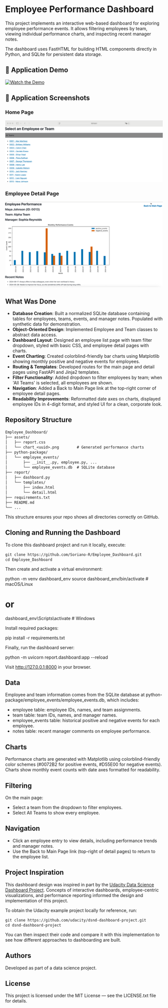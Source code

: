 # Employee Performance Dashboard

This project implements an interactive web-based dashboard for exploring employee performance events. It allows filtering employees by team, viewing individual performance charts, and inspecting recent manager notes.

The dashboard uses FastHTML for building HTML components directly in Python, and SQLite for persistent data storage.

## 🎥 Application Demo

[![Watch the Demo](https://img.shields.io/badge/Video-Demo-blue)](https://app.screencast.com/DGQPc0bQ2dgfC)

## 📸 Application Screenshots

### Home Page
![Dashboard Home](https://github.com/Soriano-R/Employee_Dashboard/blob/main/docs/dashboard_home.png?raw=true)

### Employee Detail Page
![Employee Detail](https://github.com/Soriano-R/Employee_Dashboard/blob/main/docs/employee_detail.png?raw=true)

## What Was Done

- **Database Creation**: Built a normalized SQLite database containing tables for employees, teams, events, and manager notes. Populated with synthetic data for demonstration.
- **Object-Oriented Design**: Implemented Employee and Team classes to abstract data access.
- **Dashboard Layout**: Designed an employee list page with team filter dropdown, styled with basic CSS, and employee detail pages with charts.
- **Event Charting**: Created colorblind-friendly bar charts using Matplotlib showing monthly positive and negative events for employees.
- **Routing & Templates**: Developed routes for the main page and detail pages using FastAPI and Jinja2 templates.
- **Filter Functionality**: Added dropdown to filter employees by team; when 'All Teams' is selected, all employees are shown.
- **Navigation**: Added a Back to Main Page link at the top-right corner of employee detail pages.
- **Readability Improvements**: Reformatted date axes on charts, displayed employee IDs in 4-digit format, and styled UI for a clean, corporate look.

## Repository Structure
```
Employee_Dashboard/
├── assets/
│   ├── report.css
│   └── chart_<uuid>.png        # Generated performance charts
├── python-package/
│   └── employee_events/
│       ├── __init__.py, employee.py, ...
│       └── employee_events.db  # SQLite database
├── report/
│   ├── dashboard.py
│   └── templates/
│       ├── index.html
│       └── detail.html
├── requirements.txt
├── README.md
└── ...
```
This structure ensures your repo shows all directories correctly on GitHub.

## Cloning and Running the Dashboard

To clone this dashboard project and run it locally, execute:

```
git clone https://github.com/Soriano-R/Employee_Dashboard.git
cd Employee_Dashboard
```

Then create and activate a virtual environment:

python -m venv dashboard_env
source dashboard_env/bin/activate  # macOS/Linux
# or
dashboard_env\Scripts\activate     # Windows

Install required packages:

pip install -r requirements.txt

Finally, run the dashboard server:

python -m uvicorn report.dashboard:app --reload

Visit http://127.0.0.1:8000 in your browser.

## Data

Employee and team information comes from the SQLite database at python-package/employee_events/employee_events.db, which includes:

- employee table: employee IDs, names, and team assignments.
- team table: team IDs, names, and manager names.
- employee_events table: historical positive and negative events for each employee.
- notes table: recent manager comments on employee performance.

## Charts

Performance charts are generated with Matplotlib using colorblind-friendly color schemes (#0072B2 for positive events, #D55E00 for negative events). Charts show monthly event counts with date axes formatted for readability.

## Filtering

On the main page:
- Select a team from the dropdown to filter employees.
- Select All Teams to show every employee.

## Navigation

- Click an employee entry to view details, including performance trends and manager notes.
- Use the Back to Main Page link (top-right of detail pages) to return to the employee list.

## Project Inspiration

This dashboard design was inspired in part by the [Udacity Data Science Dashboard Project](https://github.com/udacity/dsnd-dashboard-project). Concepts of interactive dashboards, employee-centric visualizations, and performance reporting informed the design and implementation of this project.

To obtain the Udacity example project locally for reference, run:

```
git clone https://github.com/udacity/dsnd-dashboard-project.git
cd dsnd-dashboard-project
```

You can then inspect their code and compare it with this implementation to see how different approaches to dashboarding are built.

## Authors

Developed as part of a data science project.

## License

This project is licensed under the MIT License — see the LICENSE.txt file for details.
